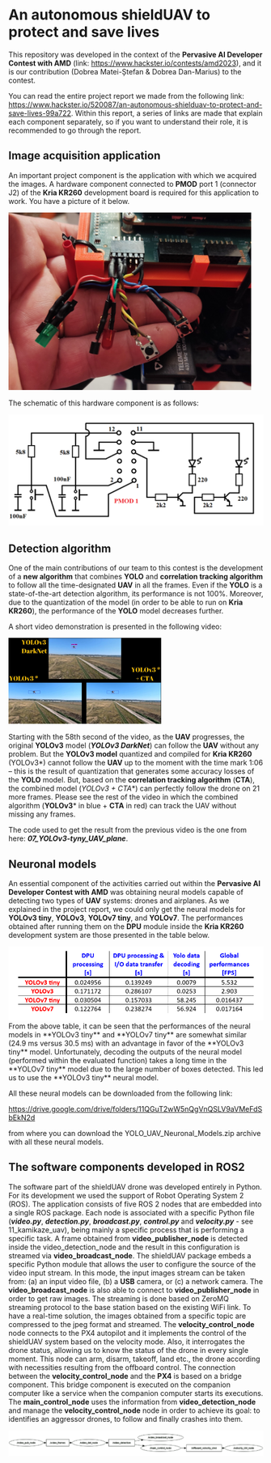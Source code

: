 # An autonomous shieldUAV to protect and save lives
This repository was developed in the context of the **Pervasive AI Developer Contest with AMD** (link: https://www.hackster.io/contests/amd2023), and it is our contribution (Dobrea Matei-Ștefan & Dobrea Dan-Marius) to the contest.

You can read the entire project report we made from the following link: https://www.hackster.io/520087/an-autonomous-shielduav-to-protect-and-save-lives-99a722. Within this report, a series of links are made that explain each component separately, so if you want to understand their role, it is recommended to go through the report.

## Image acquisition application
An important project component is the application with which we acquired the images. A hardware component connected to **PMOD** port 1 (connector J2) of the **Kria KR260** development board is required for this application to work. You have a picture of it below.

<img src="https://github.com/dmdobrea/shieldUAV/blob/main/Images/PMOD_LED_butt.PNG" width="480"/>

The schematic of this hardware component is as follows:

<img src="https://github.com/dmdobrea/shieldUAV/blob/main/Images/PMOD.png" width="640"/>

## Detection algorithm
One of the main contributions of our team to this contest is the development of a **new algorithm** that combines **YOLO** and **correlation tracking algorithm** to follow all the time-designated **UAV** in all the frames. Even if the **YOLO** is a state-of-the-art detection algorithm, its performance is not 100%. Moreover, due to the quantization of the model (in order to be able to run on **Kria KR260**), the performance of the **YOLO** model decreases further.

A short video demonstration is presented in the following video:

<div align="left">
      <a href="https://youtu.be/67_oauHjYTA">
         <img src="https://github.com/dmdobrea/shieldUAV/blob/main/Images/Youtube_3UAV.PNG" style="width:60%;">
      </a>
</div>

Starting with the 58th second of the video, as the **UAV** progresses, the original **YOLOv3** model (_**YOLOv3 DarkNet**_) can follow the **UAV** without any problem. But the **YOLOv3 model** quantized and compiled for **Kria KR260** (YOLOv3*) cannot follow the **UAV** up to the moment with the time mark 1:06 – this is the result of quantization that generates some accuracy losses of the **YOLO** model. But, based on the **correlation tracking algorithm** (**CTA**), the combined model (**YOLOv3* + CTA**) can perfectly follow the drone on 21 more frames.
Please see the rest of the video in which the combined algorithm (**YOLOv3*** in blue + **CTA** in red) can track the UAV without missing any frames.

The code used to get the result from the previous video is the one from here: _**07_YOLOv3-tyny_UAV_plane**_.

## Neuronal models

An essential component of the activities carried out within the **Pervasive AI Developer Contest with AMD** was obtaining neural models capable of detecting two types of **UAV** systems: drones and airplanes. As we explained in the project report, we could only get the neural models for **YOLOv3 tiny**, **YOLOv3**, **YOLOv7 tiny**, and **YOLOv7**. The performances obtained after running them on the **DPU** module inside the **Kria KR260** development system are those presented in the table below.

<img src="https://github.com/dmdobrea/shieldUAV/blob/main/Images/YOLO%20performance.PNG" width="640"/>
From the above table, it can be seen that the performances of the neural models in **YOLOv3 tiny** and **YOLOv7 tiny** are somewhat similar (24.9 ms versus 30.5 ms) with an advantage in favor of the **YOLOv3 tiny** model. Unfortunately, decoding the outputs of the neural model (performed within the evaluated function) takes a long time in the **YOLOv7 tiny** model due to the large number of boxes detected. This led us to use the **YOLOv3 tiny** neural model.

All these neural models can be downloaded from the following link:

https://drive.google.com/drive/folders/11QGuT2wW5nQgVnQSLV9aVMeFdSbEkN2d

from where you can download the YOLO_UAV_Neuronal_Models.zip archive with all these neural models.

## The software components developed in ROS2

The software part of the shieldUAV drone was developed entirely in Python. 
	For its development we used the support of Robot Operating System 2 (ROS). The application consists of five ROS 2 nodes that are embedded into a single ROS package.
	Each node is associated with a specific Python file (***video.py***, ***detection.py***, ***broadcast.py***, ***control.py*** and ***velocity.py*** - see 11_kamikaze_uav), being mainly a specific process that is performing a specific task.
 A frame obtained from **video_publisher_node** is detected inside the video_detection_node and the result in this configuration is streamed via **video_broadcast_node**. 
	The shieldUAV package embeds a specific Python module that allows the user to configure the source of the video input stream. In this mode, the input images stream can be taken from: (a) an input video file, (b) a **USB** camera, or (c) a network camera.
	The **video_broadcast_node** is also able to connect to **video_publisher_node** in order to get raw images. The streaming is done based on ZeroMQ streaming protocol to the base station based on the existing WiFi link. 
	To have a real-time solution, the images obtained from a specific topic are compressed to the jpeg format and streamed.
	The **velocity_control_node** node connects to the PX4 autopilot and it implements the control of the shieldUAV system based on the velocity mode. Also, it interrogates the drone status, allowing us to know the status of the drone in every single moment. This node can arm, disarm, takeoff, land etc., the drone according with necessities resulting from the offboard control.
	The connection between the **velocity_control_node** and the **PX4** is based on a bridge component. This bridge component is executed on the companion computer like a service when the companion computer starts its executions.
	The **main_control_node** uses the information from **video_detection_node** and manage the **velocity_control_node** node in order to achieve its goal: to identifies an aggressor drones, to follow and  finally crashes into them.

<img src="https://github.com/dmdobrea/shieldUAV/blob/main/Images/rqt.png" width="1200"/>

	
